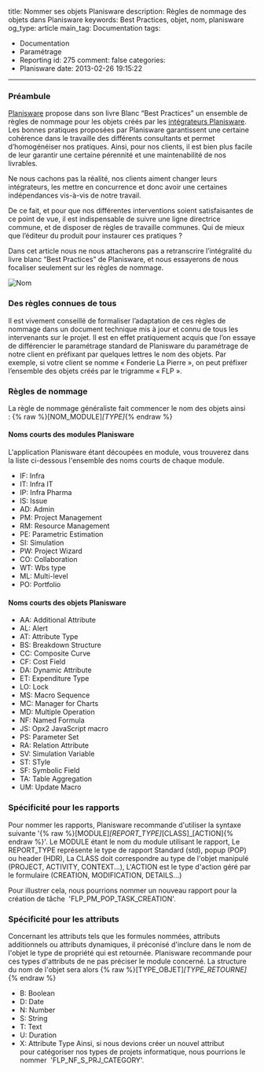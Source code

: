 title: Nommer ses objets Planisware
description: Règles de nommage des objets dans Planisware
keywords: Best Practices, objet, nom, planisware
og_type: article
main_tag: Documentation
tags:
  - Documentation
  - Paramétrage
  - Reporting
id: 275
comment: false
categories:
  - Planisware
date: 2013-02-26 19:15:22
---

### Préambule

[Planisware](http://www.planisware.com "Site Internet de Planisware") propose dans son livre Blanc “Best Practices” un ensemble de règles de nommage pour les objets créés par les [intégrateurs Planisware](//fr/projects.html "Découvrez nos services Intrégrateur des solutions Planisware"). Les bonnes pratiques proposées par Planisware garantissent une certaine cohérence dans le travaille des différents consultants et permet d’homogénéiser nos pratiques. Ainsi, pour nos clients, il est bien plus facile de leur garantir une certaine pérennité et une maintenabilité de nos livrables.

Ne nous cachons pas la réalité, nos clients aiment changer leurs intégrateurs, les mettre en concurrence et donc avoir une certaines indépendances vis-à-vis de notre travail.

De ce fait, et pour que nos différentes interventions soient satisfaisantes de ce point de vue, il est indispensable de suivre une ligne directrice commune, et de disposer de règles de travaille communes. Qui de mieux que l’éditeur du produit pour instaurer ces pratiques ?

Dans cet article nous ne nous attacherons pas a retranscrire l’intégralité du livre blanc “Best Practices” de Planisware, et nous essayerons de nous focaliser seulement sur les règles de nommage.
<!-- more -->
![Nom](//blog/wp-content/uploads/2013/02/design-fetish-nom-nom-nom-pillow1-300x229.jpg)

### Des règles connues de tous

Il est vivement conseillé de formaliser l’adaptation de ces règles de nommage dans un document technique mis à jour et connu de tous les intervenants sur le projet. Il est en effet pratiquement acquis que l’on essaye de différencier le paramétrage standard de Planisware du paramétrage de notre client en préfixant par quelques lettres le nom des objets. Par exemple, si votre client se nomme « Fonderie La Pierre », on peut préfixer l’ensemble des objets créés par le trigramme « FLP ».

### Règles de nommage

La règle de nommage généraliste fait commencer le nom des objets ainsi : {% raw %}[NOM_MODULE]_[TYPE]_{% endraw %}

#### Noms courts des modules Planisware

L'application Planisware étant découpées en module, vous trouverez dans la liste ci-dessous l'ensemble des noms courts de chaque module.

*   IF: Infra
*   IT: Infra IT
*   IP: Infra Pharma
*   IS: Issue
*   AD: Admin
*   PM: Project Management
*   RM: Resource Management
*   PE: Parametric Estimation
*   SI: Simulation
*   PW: Project Wizard
*   CO: Collaboration
*   WT: Wbs type
*   ML: Multi-level
*   PO: Portfolio

#### Noms courts des objets Planisware

*   AA: Additional Attribute
*   AL: Alert
*   AT: Attribute Type
*   BS: Breakdown Structure
*   CC: Composite Curve
*   CF: Cost Field
*   DA: Dynamic Attribute
*   ET: Expenditure Type
*   LO: Lock
*   MS: Macro Sequence
*   MC: Manager for Charts
*   MD: Multiple Operation
*   NF: Named Formula
*   JS: Opx2 JavaScript macro
*   PS: Parameter Set
*   RA: Relation Attribute
*   SV: Simulation Variable
*   ST: STyle
*   SF: Symbolic Field
*   TA: Table Aggregation
*   UM: Update Macro

### Spécificité pour les rapports

Pour nommer les rapports, Planisware recommande d'utiliser la syntaxe suivante '{% raw %}[MODULE]_[REPORT_TYPE]_[CLASS]_[ACTION]{% endraw %}'.
Le MODULE étant le nom du module utilisant le rapport,
Le REPORT_TYPE représente le type de rapport Standard (std), popup (POP) ou header (HDR),
La CLASS doit correspondre au type de l'objet manipulé (PROJECT, ACTIVITY, CONTEXT...),
L'ACTION est le type d'action géré par le formulaire (CREATION, MODIFICATION, DETAILS...)

Pour illustrer cela, nous pourrions nommer un nouveau rapport pour la création de tâche  'FLP_PM_POP_TASK_CREATION'.

### Spécificité pour les attributs

Concernant les attributs tels que les formules nommées, attributs additionnels ou attributs dynamiques, il préconisé d'inclure dans le nom de l'objet le type de propriété qui est retournée. Planisware recommande pour ces types d'attributs de ne pas préciser le module concerné. La structure du nom de l'objet sera alors {% raw %}[TYPE_OBJET]_[TYPE_RETOURNE]_{% endraw %}

*   B: Boolean
*   D: Date
*   N: Number
*   S: String
*   T: Text
*   U: Duration
*   X: Attribute Type
Ainsi, si nous devions créer un nouvel attribut pour catégoriser nos types de projets informatique, nous pourrions le nommer  'FLP_NF_S_PRJ_CATEGORY'.